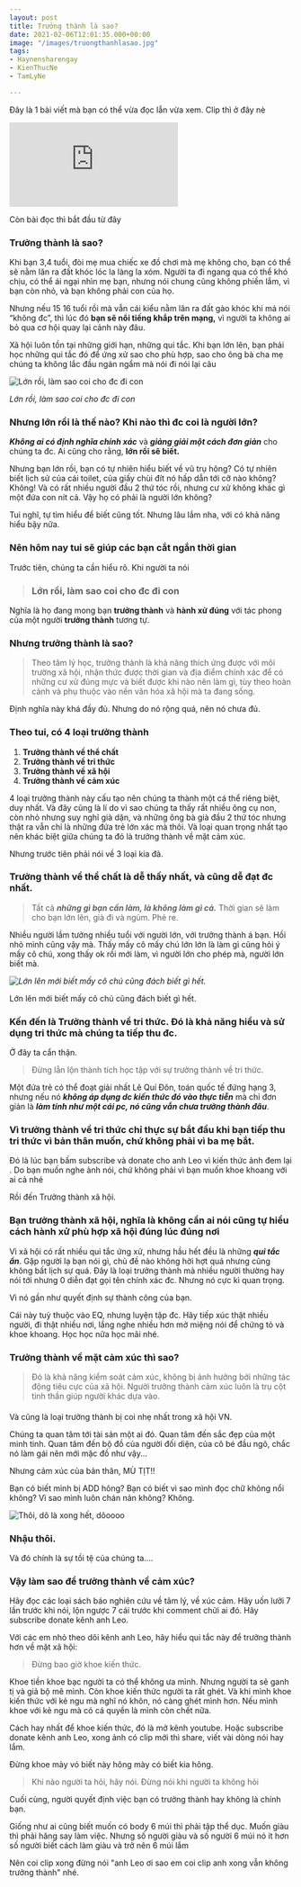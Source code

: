 ```yaml
---
layout: post
title: Trưởng thành là sao?
date: 2021-02-06T12:01:35.000+00:00
image: "/images/truongthanhlasao.jpg"
tags:
- Haynensharengay
- KienThucNe
- TamLyNe

---
```

Đây là 1 bài viết mà bạn có thể vừa đọc lẫn vừa xem. Clip thì ở đây nè

<p><iframe src="https://www.youtube.com/embed/yUMHhNfX0Mc" frameborder="0" allowfullscreen></iframe></p>

Còn bài đọc thì bắt đầu từ đây

### Trưởng thành là sao?

Khi bạn 3,4 tuổi, đòi mẹ mua chiếc xe đồ chơi mà mẹ không cho, bạn có thể sẽ nằm lăn ra đất khóc lóc la làng la xóm. Người ta đi ngang qua có thể khó chịu, có thể ái ngại nhìn mẹ bạn, nhưng nói chung cũng không phiền lắm, vì bạn còn nhỏ, và bạn không phải con của họ.

Nhưng nếu 15 16 tuổi rồi mà vẫn cái kiểu nằm lăn ra đất gào khóc khi má nói “không đc”, thì lúc đó **bạn sẽ nổi tiếng khắp trên mạng,** vì người ta không ai bỏ qua cơ hội quay lại cảnh này đâu.

Xã hội luôn tồn tại những giới hạn, những qui tắc. Khi bạn lớn lên, bạn phải học những qui tắc đó để ứng xử sao cho phù hợp, sao cho ông bà cha mẹ chúng ta không lắc đầu ngán ngẩm mà nói đi nói lại câu

![Lớn rồi, làm sao coi cho đc đi con](/images/storyblocks-when-she-finally-g.jpg "Lớn rồi, làm sao coi cho đc đi con")

_Lớn rồi, làm sao coi cho đc đi con_

### Nhưng lớn rồi là thế nào? Khi nào thì đc coi là người lớn?

**_Không ai có định nghĩa chính xác_** và **_giảng giải một cách đơn giản_** cho chúng ta đc. Ai cũng cho rằng, **lớn rồi sẽ biết.**

Nhưng bạn lớn rồi, bạn có tự nhiên hiểu biết về vũ trụ hông? Có tự nhiên biết lịch sử của cái toilet, của giấy chùi đít nó hấp dẫn tới cỡ nào không? Không! Và có rất nhiều người đầu 2 thứ tóc rồi, nhưng cư xử không khác gì một đứa con nít cả. Vậy họ có phải là người lớn không?

Tui nghĩ, tự tìm hiểu để biết cũng tốt. Nhưng lâu lắm nha, với có khả năng hiểu bậy nữa.

### Nên hôm nay tui sẽ giúp các bạn cắt ngắn thời gian

Trước tiên, chúng ta cần hiểu rõ. Khi người ta nói

> ### Lớn rồi, làm sao coi cho đc đi con

Nghĩa là họ đang mong bạn **trưởng thành** và **hành xử đúng** với tác phong của một người **trưởng thành** tương tự.

### Nhưng trưởng thành là sao?

> Theo tâm lý học, trưởng thành là khả năng thích ứng được với môi trường xã hội, nhận thức được thời gian và địa điểm chính xác để có những cư xử đúng mực và biết được khi nào nên làm gì, tùy theo hoàn cảnh và phụ thuộc vào nền văn hóa xã hội mà ta đang sống.

Định nghĩa này khá đầy đủ. Nhưng do nó rộng quá, nên nó chưa đủ.

### Theo tui, có 4 loại trưởng thành

1. **Trưởng thành về thể chất**
2. **Trưởng thành về tri thức**
3. **Trưởng thành về xã hội**
4. **Trưởng thành về cảm xúc**

4 loại trưởng thành này cấu tạo nên chúng ta thành một cá thể riêng biệt, duy nhất. Và đây cũng là lí do vì sao chúng ta thấy rất nhiều ông cụ non, còn nhỏ nhưng suy nghĩ già dặn, và những ông bà già đầu 2 thứ tóc nhưng thật ra vẫn chỉ là những đứa trẻ lớn xác mà thôi. Và loại quan trọng nhất tạo nên khác biệt giữa chúng ta đó là trưởng thành về mặt cảm xúc.

Nhưng trước tiên phải nói về 3 loại kia đã.

### Trưởng thành về thể chất là dễ thấy nhất, và cũng dễ đạt đc nhất.

> Tất cả **_những gì bạn cần làm, là không làm gì cả._** Thời gian sẽ làm cho bạn lớn lên, già đi và ngủm. Phẻ re.

Nhiều người lầm tưởng nhiều tuổi với người lớn, với trưởng thành á bạn. Hồi nhỏ mình cũng vậy mà. Thấy mấy cô mấy chú lớn lớn là làm gì cũng hỏi ý mấy cô chú, xong thấy ok rồi mới làm, vì người lớn cho phép mà, người lớn biết mà.

_![Lớn lên mới biết mấy cô chú cũng đách biết gì hết.](/images/a-young-man-with-his-hand-on-h.jpg)_

Lớn lên mới biết mấy cô chú cũng đách biết gì hết.

### Kến đến là Trưởng thành về tri thức. Đó là khả năng hiểu và sử dụng tri thức mà chúng ta tiếp thu đc.

Ở đây ta cẩn thận.

> Đừng lẫn lộn thành tích học tập với sự trưởng thành về tri thức.

Một đứa trẻ có thể đoạt giải nhất Lê Quí Đôn, toán quốc tế đứng hạng 3, nhưng nếu nó **_không áp dụng dc kiến thức đó vào thực tiễn_** mà chỉ đơn giản là **_làm tính như một cái pc, nó cũng vẫn chưa trưởng thành đâu_**.

### Vì trưởng thành về tri thức chỉ thực sự bắt đầu khi bạn tiếp thu tri thức vì bản thân muốn, chứ không phải vì ba mẹ bắt.

Đó là lúc bạn bấm subscribe và donate cho anh Leo vì kiến thức ảnh đem lại . Do bạn muốn nghe ảnh nói, chứ không phải vì bạn muốn khoe khoang với ai cả nhé

Rồi đến Trưởng thành xã hội.

### Bạn trưởng thành xã hội, nghĩa là không cần ai nói cũng tự hiểu cách hành xử phù hợp xã hội đúng lúc đúng nơi

Vì xã hội có rất nhiều qui tắc ứng xử, nhưng hầu hết đều là những **_qui tắc ẩn_**. Gặp người lạ bạn nói gì, chủ đề nào không hời hợt quá nhưng cũng không bất lịch sự quá. Đây là loại trưởng thành mà nhiều người thường hay nói tới nhưng 0 diễn đạt gọi tên chính xác đc. Nhưng nó cực kì quan trọng.

Vì nó gần như quyết định sự thành công của bạn.

Cái này tuỳ thuộc vào EQ, nhưng luyện tập đc. Hãy tiếp xúc thật nhiều người, đi thật nhiều nơi, lắng nghe nhiều hơn mở miệng nói để chứng tỏ và khoe khoang. Học học nữa học mãi nhé.

### Trưởng thành về mặt cảm xúc thì sao?

> Đó là khả năng kiểm soát cảm xúc, không bị ảnh hưởng bởi những tác động tiêu cực của xã hội. Người trưởng thành cảm xúc luôn là trụ cột tinh thần giúp người khác dựa vào.

#### 

Và cũng là loại trưởng thành bị coi nhẹ nhất trong xã hội VN.

Chúng ta quan tâm tới tài sản một ai đó. Quan tâm đến sắc đẹp của một minh tinh. Quan tâm đến bộ đồ của người đối diện, của cô bé đầu ngõ, chắc nó làm gái nên mới mặc đồ như vậy...

Nhưng cảm xúc của bản thân, MÙ TỊT!!

Bạn có biết mình bị ADD hông? Bạn có biết vì sao mình đọc chữ không nổi không? Vì sao mình luôn chán nản không? Không.

![Thôi, dô là xong hết, dôoooo](/images/storyblocks-close-up-of-three-2.jpg)

### Nhậu thôi.

Và đó chính là sự tồi tệ của chúng ta....

### Vậy làm sao để trưởng thành về cảm xúc?

Hãy đọc các loại sách báo nghiên cứu về tâm lý, về xúc cảm. Hãy uốn lưỡi 7 lần trước khi nói, lộn ngược 7 cái trước khi comment chửi ai đó. Hãy subscribe donate kênh anh Leo.

Với các em nhỏ theo dõi kênh anh Leo, hãy hiểu qui tắc này để trưởng thành hơn về mặt xã hội:

> Đừng bao giờ khoe kiến thức.

Khoe tiền khoe bạc người ta có thể không ưa mình. Nhưng người ta sẽ ganh tị và giả bộ mê mình. Còn khoe kiến thức người ta rất ghét. Và khi mình khoe kiến thức với kẻ ngu mà nghĩ nó khôn, nó càng ghét mình hơn. Nếu mình khoe với kẻ ngu mà có cá quyền là mình còn chết nữa.

Cách hay nhất để khoe kiến thức, đó là mở kênh youtube. Hoặc subscribe donate kênh anh Leo, xong ảnh có clip mới thì share, viết vài dòng nói hay lắm.

Đừng khoe mày vó biết này hông mày có biết kia hông.

> Khi nào người ta hỏi, hãy nói. Đừng nói khi người ta không hỏi

Cuối cùng, người quyết định việc bạn có trưởng thành hay không là chính bạn.

Giống như ai cũng biết muốn có body 6 múi thì phải tập thể dục. Muốn giàu thì phải hăng say làm việc. Nhưng số người giàu và số người 6 múi nó ít hơn số người biết cách làm giàu và trở nên 6 múi lắm

Nên coi clip xong đừng nói "anh Leo ơi sao em coi clip anh xong vẫn không trưởng thành" nhé.